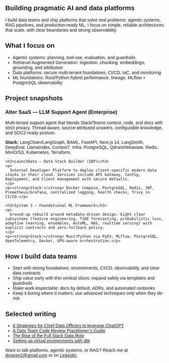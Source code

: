 
<html>
<head>
<style>
body {
  font-family: Arial, sans-serif;
}
  
.intro-text {
  font-family: 'Arial', sans-serif;
  font-size: 18px;
  line-height: 1.6;
  margin-bottom: 20px;
}

.articles-section {
  font-family: 'Roboto', sans-serif;
  font-size: 18px;
  line-height: 2;
}

.articles-section a {
  color: #1a73e8;
  text-decoration: none;
}

.articles-section a:hover {
  text-decoration: underline;
}

</style>
<link href="https://fonts.googleapis.com/css?family=Roboto&display=swap" rel="stylesheet">
</head>
<body>
  <section class="intro-text">
    <h2>Building pragmatic AI and data platforms</h2>
    <p>
      I build data teams and ship platforms that solve real problems: agentic systems, RAG pipelines, and production-ready ML. I focus on simple, reliable architectures that scale, with clear boundaries and strong observability.
    </p>
  </section>

  <h2 class="articles-section">What I focus on</h2>
  <div class="articles-section">
    <ul>
      <li>Agentic systems: planning, tool-use, evaluation, and guardrails</li>
      <li>Retrieval-Augmented Generation: ingestion, chunking, embeddings, grounding, and attribution</li>
      <li>Data platforms: secure multi-tenant foundations, CI/CD, IaC, and monitoring</li>
      <li>ML foundations: Rust/Python hybrid performance, lineage, MLflow + PostgreSQL observability</li>
    </ul>
  </div>

  <h2 class="articles-section">Project snapshots</h2>
  <div class="articles-section">
    <h3>Alter SaaS — LLM Support Agent (Enterprise)</h3>
    <p>
      Multi-tenant support agent that blends Slack/Teams context, code, and docs with strict privacy. Thread-aware, source-attributed answers, configurable knowledge, and SOC2-ready posture.
    </p>
    <p><strong>Stack:</strong> LangChain/LangGraph, BAML, FastAPI, Next.js 14, LangSmith, DeepEval, LlamaIndex, Context7. Infra: PostgreSQL, Qdrant/Weaviate, Redis, MinIO/S3, Kubernetes, Terraform.</p>

    <h3>LaunchData — Data Stack Builder (IDP)</h3>
    <p>
      Internal Developer Platform to deploy client-specific modern data stacks in their cloud. Services include API Gateway, Config, Deployment, and Client management with secure defaults.
    </p>
    <p><strong>Stack:</strong> Docker Compose, PostgreSQL, Redis, JWT, Prometheus/Grafana, centralized logging, health checks, Trivy in CI/CD.</p>

    <h3>System 3 — Foundational ML Framework</h3>
    <p>
      Ground-up rebuild around metadata-driven design. Eight clear subsystems (feature engineering, TiDE forecasting, probabilistic loss, adaptive learning, ensembles, AutoML, NAS, realtime serving) with explicit contracts and zero-fallback policy.
    </p>
    <p><strong>Stack:</strong> Rust/Python via PyO3, MLflow, PostgreSQL, OpenTelemetry, Docker, GPU-aware orchestration.</p>
  </div>

  <h2 class="articles-section">How I build data teams</h2>
  <div class="articles-section">
    <ul>
      <li>Start with strong foundations: environments, CI/CD, observability, and clear data contracts</li>
      <li>Ship value early with thin vertical slices; expand safely via templates and guardrails</li>
      <li>Make work inspectable: docs by default, ADRs, and automated runbooks</li>
      <li>Keep it boring where it matters; use advanced techniques only when they de-risk</li>
    </ul>
  </div>

  <h2 class="articles-section">Selected writing</h2>
  <div class="articles-section">
    <ul>
      <li><a href="https://medium.com/@donovanmaree/8-strategies-for-chief-data-officers-to-leverage-chatgpt-4f5c664b10ac">8 Strategies for Chief Data Officers to leverage ChatGPT</a></li>
      <li><a href="https://medium.com/@donovanmaree/a-data-team-code-review-practitioners-guide-88abf3720cc1">A Data Team Code Review Practitioner’s Guide</a></li>
      <li><a href="https://medium.com/@donovanmaree/the-rise-of-the-full-stack-data-role-the-one-stop-solution-to-propel-your-data-stack-from-0-to-1-ae6c80591df2">The Rise of the Full Stack Data Role</a></li>
      <li><a href="https://medium.com/@donovanmaree/setting-up-virtual-environments-with-dbt-data-build-tool-on-mac-and-windows-3d62fec4aeb1">Setting up virtual environments with dbt</a></li>
    </ul>
  </div>

  <div class="articles-section">
    <p>
      Want to talk platforms, agentic systems, or RAG? Reach me at <a href="mailto:dmaree2@gmail.com">dmaree2@gmail.com</a> or on <a href="https://www.linkedin.com/in/donovan-maree-90452776/">LinkedIn</a>.
    </p>
  </div>
</body>
</html>
